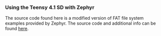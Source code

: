 ### Using the Teensy 4.1 SD with Zephyr
The source code found here is a modified version of FAT file system examples provided by Zephyr. The source code and additional info can be found [here](https://github.com/zephyrproject-rtos/zephyr/tree/main/samples/subsys/fs/fat_fs). 
